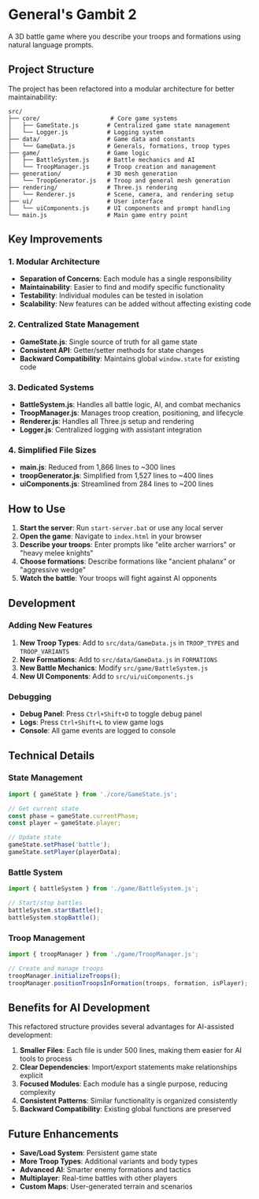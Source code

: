 # General's Gambit 2

A 3D battle game where you describe your troops and formations using natural language prompts.

## Project Structure

The project has been refactored into a modular architecture for better maintainability:

```
src/
├── core/                    # Core game systems
│   ├── GameState.js        # Centralized game state management
│   └── Logger.js           # Logging system
├── data/                   # Game data and constants
│   └── GameData.js         # Generals, formations, troop types
├── game/                   # Game logic
│   ├── BattleSystem.js     # Battle mechanics and AI
│   └── TroopManager.js     # Troop creation and management
├── generation/             # 3D mesh generation
│   └── TroopGenerator.js   # Troop and general mesh generation
├── rendering/              # Three.js rendering
│   └── Renderer.js         # Scene, camera, and rendering setup
├── ui/                     # User interface
│   └── uiComponents.js     # UI components and prompt handling
└── main.js                 # Main game entry point
```

## Key Improvements

### 1. **Modular Architecture**
- **Separation of Concerns**: Each module has a single responsibility
- **Maintainability**: Easier to find and modify specific functionality
- **Testability**: Individual modules can be tested in isolation
- **Scalability**: New features can be added without affecting existing code

### 2. **Centralized State Management**
- **GameState.js**: Single source of truth for all game state
- **Consistent API**: Getter/setter methods for state changes
- **Backward Compatibility**: Maintains global `window.state` for existing code

### 3. **Dedicated Systems**
- **BattleSystem.js**: Handles all battle logic, AI, and combat mechanics
- **TroopManager.js**: Manages troop creation, positioning, and lifecycle
- **Renderer.js**: Handles all Three.js setup and rendering
- **Logger.js**: Centralized logging with assistant integration

### 4. **Simplified File Sizes**
- **main.js**: Reduced from 1,866 lines to ~300 lines
- **troopGenerator.js**: Simplified from 1,527 lines to ~400 lines
- **uiComponents.js**: Streamlined from 284 lines to ~200 lines

## How to Use

1. **Start the server**: Run `start-server.bat` or use any local server
2. **Open the game**: Navigate to `index.html` in your browser
3. **Describe your troops**: Enter prompts like "elite archer warriors" or "heavy melee knights"
4. **Choose formations**: Describe formations like "ancient phalanx" or "aggressive wedge"
5. **Watch the battle**: Your troops will fight against AI opponents

## Development

### Adding New Features

1. **New Troop Types**: Add to `src/data/GameData.js` in `TROOP_TYPES` and `TROOP_VARIANTS`
2. **New Formations**: Add to `src/data/GameData.js` in `FORMATIONS`
3. **New Battle Mechanics**: Modify `src/game/BattleSystem.js`
4. **New UI Components**: Add to `src/ui/uiComponents.js`

### Debugging

- **Debug Panel**: Press `Ctrl+Shift+D` to toggle debug panel
- **Logs**: Press `Ctrl+Shift+L` to view game logs
- **Console**: All game events are logged to console

## Technical Details

### State Management
```javascript
import { gameState } from './core/GameState.js';

// Get current state
const phase = gameState.currentPhase;
const player = gameState.player;

// Update state
gameState.setPhase('battle');
gameState.setPlayer(playerData);
```

### Battle System
```javascript
import { battleSystem } from './game/BattleSystem.js';

// Start/stop battles
battleSystem.startBattle();
battleSystem.stopBattle();
```

### Troop Management
```javascript
import { troopManager } from './game/TroopManager.js';

// Create and manage troops
troopManager.initializeTroops();
troopManager.positionTroopsInFormation(troops, formation, isPlayer);
```

## Benefits for AI Development

This refactored structure provides several advantages for AI-assisted development:

1. **Smaller Files**: Each file is under 500 lines, making them easier for AI tools to process
2. **Clear Dependencies**: Import/export statements make relationships explicit
3. **Focused Modules**: Each module has a single purpose, reducing complexity
4. **Consistent Patterns**: Similar functionality is organized consistently
5. **Backward Compatibility**: Existing global functions are preserved

## Future Enhancements

- **Save/Load System**: Persistent game state
- **More Troop Types**: Additional variants and body types
- **Advanced AI**: Smarter enemy formations and tactics
- **Multiplayer**: Real-time battles with other players
- **Custom Maps**: User-generated terrain and scenarios 